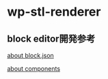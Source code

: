 # wp-stl-renderer

## block editor開発参考
[about block.json](https://developer.wordpress.org/block-editor/reference-guides/block-api/block-metadata/)

[about components](https://developer.wordpress.org/block-editor/reference-guides/components/)
